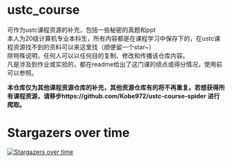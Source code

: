 # ustc_course
可作为ustc课程资源的补充，包括一些秘密的真题和ppt  
本人为20级计算机专业本科生，所有内容都是在课程学习中保存下的，在ustc课程资源找不到的资料可以来这里找（顺便留一个star~）  
除特殊说明，任何人可以以任何目的复制、修改和传播该仓库内容。  
凡是涉及到作业或实验的，都在readme给出了这门课的绩点或得分情况，使用前可以参照。

**本仓库仅为其他课程资源仓库的补充，其他资源仓库有的将不再重复。若想获得所有课程资源，请移步https://github.com/Kobe972/ustc-course-spider 进行爬取。**

# Stargazers over time
[![Stargazers over time](https://starchart.cc/Kobe972/ustc_course_plus.svg)](https://starchart.cc/Kobe972/ustc_course_plus)
